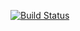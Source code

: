 [![Build Status](https://www.travis-ci.com/olaysco/uda-microservice.svg?branch=master)](https://www.travis-ci.com/olaysco/uda-microservice)